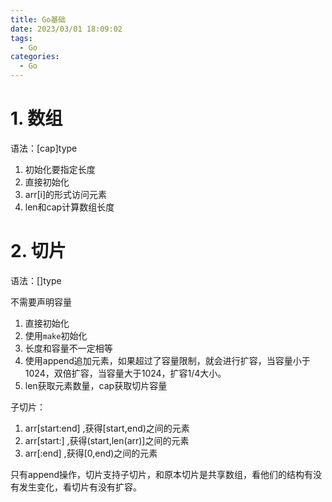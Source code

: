 ```yaml
---
title: Go基础
date: 2023/03/01 18:09:02
tags:
  - Go
categories:
  - Go
---
```


# 1. 数组

语法：[cap]type

1. 初始化要指定长度
2. 直接初始化
3. arr[i]的形式访问元素
4. len和cap计算数组长度



# 2. 切片

语法：[]type

不需要声明容量

1. 直接初始化
2. 使用`make`初始化
3. 长度和容量不一定相等
4. 使用append追加元素，如果超过了容量限制，就会进行扩容，当容量小于1024，双倍扩容，当容量大于1024，扩容1/4大小。
5. len获取元素数量，cap获取切片容量

子切片：

1. arr[start:end] ,获得[start,end)之间的元素
2. arr[start:] ,获得(start,len(arr)]之间的元素
3. arr[:end] ,获得[0,end)之间的元素

只有append操作，切片支持子切片，和原本切片是共享数组，看他们的结构有没有发生变化，看切片有没有扩容。



